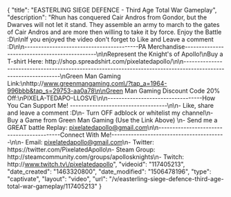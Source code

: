 {
    "title": "EASTERLING SIEGE DEFENCE - Third Age Total War Gameplay",
    "description": "Rhun has conquered Cair Andros from Gondor, but the Dwarves will not let it stand.  They assemble an army to march to the gates of Cair Andros and are more then willing to take it by force.  Enjoy the Battle :D\n\nIf you enjoyed the video don't forget to Like and Leave a comment :D\n\n-----------------------------------------PA Merchandise----------------------------------------------\n\nRepresent the Knight's of Apollo!\nBuy a T-shirt Here: http:\/\/shop.spreadshirt.com\/pixelatedapollo\/\n\n---------------------------------------------------------------------------------------------------------------\nGreen Man Gaming Link:\nhttp:\/\/www.greenmangaming.com\/?tap_a=1964-996bbb&tap_s=29753-aa0a78\n\nGreen Man Gaming Discount Code 20% Off:\nPIXELA-TEDAPO-LLOSVE\n\n----------------------------------How You Can Support Me! -----------------------------------\n\n- Like, share and leave a comment :D\n- Turn OFF adblock or whitelist my channel\n- Buy a Game from Green Man Gaming (Use the Link Above) \n- Send me a GREAT battle Replay: pixelatedapollo@gmail.com\n\n------------------------------------------Connect With Me!-----------------------------------------\n\n- Email: pixelatedapollo@gmail.com\n- Twitter: https:\/\/twitter.com\/PixelatedApollo\n- Steam Group:  http:\/\/steamcommunity.com\/groups\/apollosknights\n- Twitch: http:\/\/www.twitch.tv\/pixelatedapollo",
    "videoid": "117405213",
    "date_created": "1463320800",
    "date_modified": "1506478196",
    "type": "captivate",
    "layout": "video",
    "url": "\/v\/easterling-siege-defence-third-age-total-war-gameplay\/117405213"
}